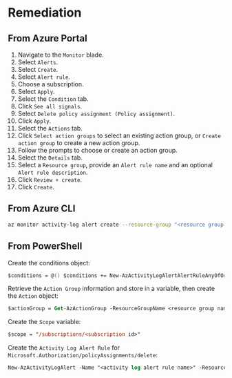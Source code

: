# Remediation

## From Azure Portal

1. Navigate to the `Monitor` blade.
2. Select `Alerts`.
3. Select `Create`.
4. Select `Alert rule`.
5. Choose a subscription.
6. Select `Apply`.
7. Select the `Condition` tab.
8. Click `See all signals`.
9. Select `Delete policy assignment (Policy assignment)`.
10. Click `Apply`.
11. Select the `Actions` tab.
12. Click `Select action groups` to select an existing action group, or `Create action group` to create a new action group.
13. Follow the prompts to choose or create an action group.
14. Select the `Details` tab.
15. Select a `Resource group`, provide an `Alert rule name` and an optional `Alert rule description`.
16. Click `Review + create`.
17. Click `Create`.

## From Azure CLI

```sh
az monitor activity-log alert create --resource-group "<resource group name>" --condition category=Administrative and operationName=Microsoft.Authorization/policyAssignments/delete and level=<verbose | information | warning | error | critical> --scope "/subscriptions/<subscription ID>" --name "<activity log rule name>" --subscription <subscription id> --action-group <action group ID>
```

## From PowerShell

Create the conditions object:

```ps
$conditions = @() $conditions += New-AzActivityLogAlertAlertRuleAnyOfOrLeafConditionObject -Equal Administrative -Field category $conditions += New-AzActivityLogAlertAlertRuleAnyOfOrLeafConditionObject -Equal Microsoft.Authorization/policyAssignments/delete -Field operationName $conditions += New-AzActivityLogAlertAlertRuleAnyOfOrLeafConditionObject -Equal Verbose -Field level
```

Retrieve the `Action Group` information and store in a variable, then create the `Action` object:

```ps
$actionGroup = Get-AzActionGroup -ResourceGroupName <resource group name> -Name <action group name> $actionObject = New-AzActivityLogAlertActionGroupObject -Id $actionGroup.Id
```

Create the `Scope` variable:

```ps
$scope = "/subscriptions/<subscription id>"
```

Create the `Activity Log Alert Rule` for `Microsoft.Authorization/policyAssignments/delete`:

```ps
New-AzActivityLogAlert -Name "<activity log alert rule name>" -ResourceGroupName "<resource group name>" -Condition $conditions -Scope $scope -Location global -Action $actionObject -Subscription <subscription ID> -Enabled $true
```
